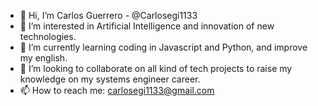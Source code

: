 - 👋 Hi, I’m Carlos Guerrero - @Carlosegi1133
- 👀 I’m interested in Artificial Intelligence and innovation of new technologies.
- 🌱 I’m currently learning coding in Javascript and Python, and improve my english.
- 💞️ I’m looking to collaborate on all kind of tech projects to raise my knowledge on my systems engineer career.
- 📫 How to reach me: carlosegi1133@gmail.com 

<!---
Carlosegi1133/Carlosegi1133 is a ✨ special ✨ repository because its `README.md` (this file) appears on your GitHub profile.
You can click the Preview link to take a look at your changes.
--->
